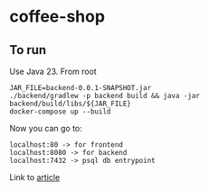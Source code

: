 # coffee-shop

## To run

Use Java 23. From root
```
JAR_FILE=backend-0.0.1-SNAPSHOT.jar
./backend/gradlew -p backend build && java -jar backend/build/libs/${JAR_FILE}
docker-compose up --build
```

Now you can go to:
```
localhost:80 -> for frontend
localhost:8080 -> for backend
localhost:7432 -> psql db entrypoint
```

Link to [article](https://onedrive.live.com/edit?id=7FCCCBF3665A9E5A!436&resid=7FCCCBF3665A9E5A!436&ithint=file%2cdocx&authkey=!AK2jr9tAVps_J3w&wdo=2&cid=7fcccbf3665a9e5a)
